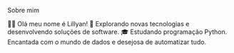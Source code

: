 Sobre mim

🙋‍♂️ Olá meu nome é Lillyan!
🤔 Explorando novas tecnologias e desenvolvendo soluções de software.
🎓 Estudando programação Python.
    Encantada com o mundo de dados e desejosa de automatizar tudo.
